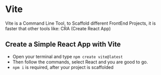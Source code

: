 # Vite

Vite is a Command Line Tool, to Scaffold different FrontEnd Projects, it is faster that other tools like: CRA (Create React App)

## Create a Simple React App with Vite

- Open your terminal and type `npm create vite@latest`
- Then follow the commands, select React and you are good to go.
- `npm i` is required, after your project is scaffolded
